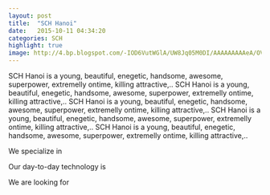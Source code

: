 ```yaml
---
layout: post
title:  "SCH Hanoi"
date:   2015-10-11 04:34:20
categories: SCH
highlight: true
image: http://4.bp.blogspot.com/-IOD6VutWGlA/UW8Jq05M0DI/AAAAAAAAAeA/OVckWFybKqg/s1600/DSC01317.JPG
---
```

SCH Hanoi is a young, beautiful, enegetic, handsome, awesome, superpower, extremelly ontime, killing attractive,..
SCH Hanoi is a young, beautiful, enegetic, handsome, awesome, superpower, extremelly ontime, killing attractive,..
SCH Hanoi is a young, beautiful, enegetic, handsome, awesome, superpower, extremelly ontime, killing attractive,..
SCH Hanoi is a young, beautiful, enegetic, handsome, awesome, superpower, extremelly ontime, killing attractive,..
SCH Hanoi is a young, beautiful, enegetic, handsome, awesome, superpower, extremelly ontime, killing attractive,..

We specialize in

Our day-to-day technology is

We are looking for 
